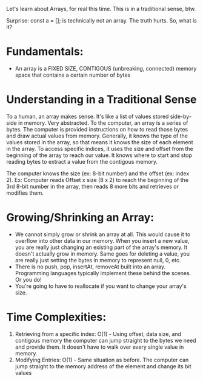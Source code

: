 Let's learn about Arrays, for real this time. This is in a traditional sense, btw.

Surprise: const a = []; is technically not an array. The truth hurts. So, what is it?

# Fundamentals: 
- An array is a FIXED SIZE, CONTIGOUS (unbreaking, connected) memory space that contains a certain number of bytes


# Understanding in a Traditional Sense
To a human, an array makes sense. It's like a list of values stored side-by-side in memory. Very abstracted.
To the computer, an array is a series of bytes. The computer is provided instructions on how to read those bytes
and draw actual values from memory. Generally, it knows the type of the values stored in the array, so that means it
knows the size of each element in the array. To access specific indices, it uses the size and offset from the beginning
of the array to reach our value. It knows where to start and stop reading bytes to extract a value from the contigous
memory.

The computer knows the size (ex: 8-bit number) and the offset (ex: index 2). Ex: Computer reads Offset x size (8 x 2) to reach
the beginning of the 3rd 8-bit number in the array, then reads 8 more bits and retrieves or modifies them.

# Growing/Shrinking an Array:
- We cannot simply grow or shrink an array at all. This would cause it to overflow into other data in our memory. When you insert 
a new value, you are really just changing an existing part of the array's memory. It doesn't actually grow in memory.
Same goes for deleting a value, you are really just setting the bytes in memory to represent null, 0, etc.
- There is no push, pop, insertAt, removeAt built into an array. Programming languages typically implement these behind
the scenes. Or you do!
- You're going to have to reallocate if you want to change your array's size.

# Time Complexities:
1. Retrieving from a specific index: O(1) - Using offset, data size, and contigous memory the computer can jump straight to
the bytes we need and provide them. It doesn't have to walk over every single value in memory.
2. Modifying Entries: O(1) - Same situation as before. The computer can jump straight to the memory address of the element and change its
bit values